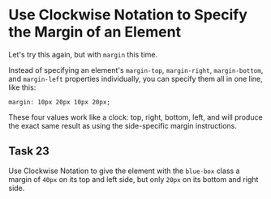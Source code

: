 # Use Clockwise Notation to Specify the Margin of an Element
Let's try this again, but with `margin` this time.

Instead of specifying an element's `margin-top`, `margin-right`, `margin-bottom`, and `margin-left` properties individually, you can specify them all in one line, like this:

`margin: 10px 20px 10px 20px;`

These four values work like a clock: top, right, bottom, left, and will produce the exact same result as using the side-specific margin instructions.
## Task 23
Use Clockwise Notation to give the element with the `blue-box` class a margin of `40px` on its top and left side, but only `20px` on its bottom and right side.
